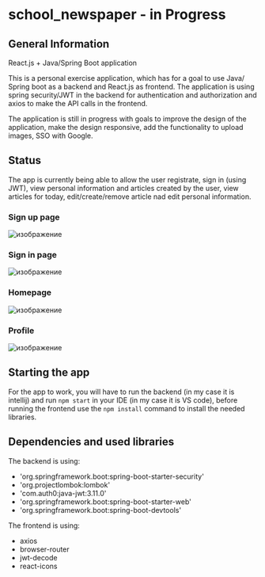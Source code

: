 # school_newspaper - in Progress

## General Information 

React.js + Java/Spring Boot application

This is a personal exercise application, which has for a goal to use Java/ Spring boot as a backend and React.js as frontend. The application is using spring security/JWT in the backend for authentication and authorization and axios to make the API calls in the frontend.

The application is still in progress with goals to improve the design of the application, make the design responsive, add the functionality to upload images, SSO with Google.

## Status

The app is currently being able to allow the user registrate, sign in (using JWT), view personal information and articles created by the user, view articles for today, edit/create/remove article nad edit personal information.

### Sign up page
![изображение](https://user-images.githubusercontent.com/105558464/171043575-9e8122d0-22ae-4819-9d51-b1673d2134df.png)

### Sign in page
![изображение](https://user-images.githubusercontent.com/105558464/171043716-3e1fc984-ed64-4ee6-93e4-4a7becacc6a7.png)

### Homepage
![изображение](https://user-images.githubusercontent.com/105558464/171043834-691dc78f-8b64-4a3a-9f21-43bb648e31c0.png)

### Profile
![изображение](https://user-images.githubusercontent.com/105558464/171043928-1ddd881c-9dd6-42ce-bcf3-9b58128fb0e0.png)


## Starting the app

For the app to work, you will have to run the backend (in my case it is intellij) and run `npm start` in your IDE (in my case it is VS code), before running the frontend use the `npm install` command to install the needed libraries.

## Dependencies and used libraries

The backend is using:
 - 'org.springframework.boot:spring-boot-starter-security'
 - 'org.projectlombok:lombok'
 - 'com.auth0:java-jwt:3.11.0'
 - 'org.springframework.boot:spring-boot-starter-web'
 - 'org.springframework.boot:spring-boot-devtools'

The frontend is using:
 - axios
 - browser-router
 - jwt-decode
 - react-icons
